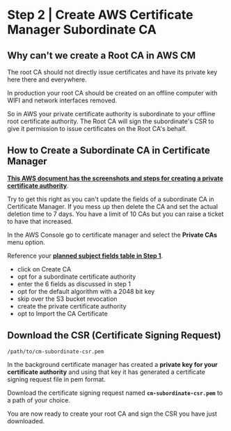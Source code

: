 
# Step 2 | Create AWS Certificate Manager Subordinate CA

## Why can't we create a Root CA in AWS CM

The root CA should not directly issue certificates and have its private key here there and everywhere.

In production your root CA should be created on an offline computer with WIFI and network interfaces removed.

So in AWS your private certificate authority is subordinate to your offline root certificate authority. The Root CA will sign the subordinate's CSR to give it permission to issue certificates on the Root CA's behalf.


## How to Create a Subordinate CA in Certificate Manager

**[This AWS document has the screenshots and steps for creating a private certificate authority](https://aws.amazon.com/blogs/aws/aws-certificate-manager-launches-private-certificate-authority/)**.


Try to get this right as you can't update the fields of a subordinate CA in Certificate Manager. If you mess up then delete the CA and set the actual deletion time to 7 days. You have a limit of 10 CAs but you can raise a ticket to have that increased.

In the AWS Console go to certificate manager and select the **Private CAs** menu option.

Reference your **[planned subject fields table in Step 1](1-certificate-subject-fields)**.

- click on Create CA
- opt for a subordinate certificate authority
- enter the 6 fields as discussed in step 1
- opt for the default algorithm with a 2048 bit key
- skip over the S3 bucket revocation
- create the private certificate authority
- opt to Import the CA Certificate

## Download the CSR (Certificate Signing Request)

```
/path/to/cm-subordinate-csr.pem
```

In the background certificate manager has created a **private key for your certificate authority** and using that key it has generated a certificate signing request file in pem format.

Download the certificate signing request named **`cm-subordinate-csr.pem`** to a path of your choice.

You are now ready to create your root CA and sign the CSR you have just downloaded.
